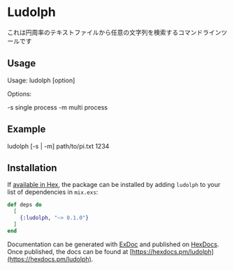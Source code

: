 # Ludolph

これは円周率のテキストファイルから任意の文字列を検索するコマンドラインツールです

## Usage

Usage: ludolph [option] <path> <pattern>

Options:

  -s single process
  -m multi process

## Example

ludolph [-s | -m] path/to/pi.txt 1234

## Installation

If [available in Hex](https://hex.pm/docs/publish), the package can be installed
by adding `ludolph` to your list of dependencies in `mix.exs`:

```elixir
def deps do
  [
    {:ludolph, "~> 0.1.0"}
  ]
end
```

Documentation can be generated with [ExDoc](https://github.com/elixir-lang/ex_doc)
and published on [HexDocs](https://hexdocs.pm). Once published, the docs can
be found at [https://hexdocs.pm/ludolph](https://hexdocs.pm/ludolph).

